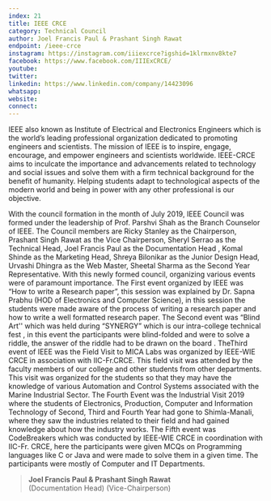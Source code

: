```yaml
---
index: 21
title: IEEE CRCE
category: Technical Council
author: Joel Francis Paul & Prashant Singh Rawat
endpoint: /ieee-crce
instagram: https://instagram.com/iiiexcrce?igshid=1klrmxnv8kte7
facebook: https://www.facebook.com/IIIExCRCE/
youtube:
twitter:
linkedin: https://www.linkedin.com/company/14423096
whatsapp:
website:
connect:
---
```


IEEE also known as Institute of Electrical and Electronics Engineers which is the world’s leading professional organization dedicated to promoting engineers and scientists. The mission of IEEE is to inspire, engage, encourage, and empower engineers and scientists worldwide. IEEE-CRCE aims to inculcate the importance and advancements related to technology and social issues and solve them with a firm technical background for the benefit of humanity. Helping students adapt to technological aspects of the modern world and being in power with any other professional is our objective.

With the council formation in the month of July 2019, IEEE Council was formed under the leadership of Prof. Parshvi Shah as the Branch Counselor of IEEE. The Council members are Ricky Stanley as the Chairperson, Prashant Singh Rawat as the Vice Chairperson, Sheryl Serrao as the Technical Head, Joel Francis Paul as the Documentation Head , Komal Shinde as the Marketing Head, Shreya Bilonikar as the Junior Design Head, Urvashi Dhingra as the Web Master, Sheetal Sharma as the Second Year Representative. With this newly formed council, organizing various events were of paramount importance. The First event organized by IEEE was “How to write a Research paper”, this session was explained by Dr. Sapna Prabhu (HOD of Electronics and Computer Science), in this session the students were made aware of the process of writing a research paper and how to write a well formatted research paper. The Second event was “Blind Art'' which was held during “SYNERGY” which is our intra-college technical fest , in this event the participants were blind-folded and were to solve a riddle, the answer of the riddle had to be drawn on the board . TheThird event of IEEE was the Field Visit to MICA Labs was organized by IEEE-WIE CRCE in association with IIC-Fr.CRCE. This field visit was attended by the faculty members of our college and other students from other departments. This visit was organized for the students so that they may have the knowledge of various Automation and Control Systems associated with the Marine Industrial Sector. The Fourth Event was the Industrial Visit 2019 where the students of Electronics, Production, Computer and Information Technology of Second, Third and Fourth Year had gone to Shimla-Manali, where they saw the industries related to their field and had gained knowledge about how the industry works. The Fifth event was CodeBreakers which was conducted by IEEE-WIE CRCE in coordination with IIC-Fr. CRCE, here the participants were given MCQs on Programming languages like C or Java and were made to solve them in a given time. The participants were mostly of Computer and IT Departments.

> **Joel Francis Paul & Prashant Singh Rawat**<br>
> (Documentation Head) (Vice-Chairperson)

